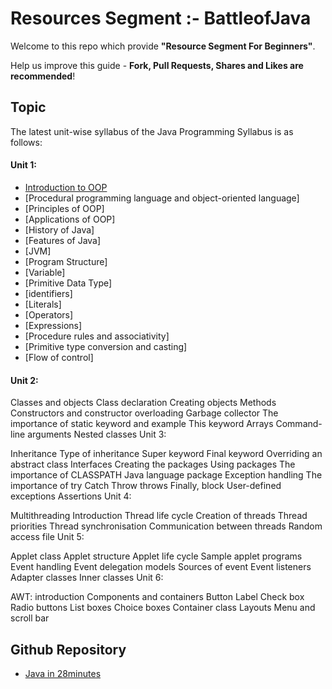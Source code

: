 # Resources Segment :- BattleofJava
Welcome to this repo which provide **"Resource Segment For Beginners"**. 

Help us improve this guide - **Fork, Pull Requests, Shares and Likes are recommended**!

## Topic
The latest unit-wise syllabus of the Java Programming Syllabus is as follows:

#### Unit 1:

* [Introduction to OOP](https://github.com/battleofjava/resources/blob/main/topic/introduction-of-oop/Readme.md)
* [Procedural programming language and object-oriented language]
* [Principles of OOP]
* [Applications of OOP]
* [History of Java]
* [Features of Java]
* [JVM]
* [Program Structure]
* [Variable]
* [Primitive Data Type]
* [identifiers]
* [Literals]
* [Operators]
* [Expressions]
* [Procedure rules and associativity]
* [Primitive type conversion and casting]
* [Flow of control]

#### Unit 2:

Classes and objects
Class declaration
Creating objects
Methods
Constructors and constructor overloading
Garbage collector
The importance of static keyword and example
This keyword
Arrays
Command-line arguments
Nested classes
Unit 3:

Inheritance
Type of inheritance
Super keyword
Final keyword
Overriding an abstract class
Interfaces
Creating the packages
Using packages
The importance of CLASSPATH
Java language package
Exception handling
The importance of try
Catch
Throw throws
Finally, block
User-defined exceptions
Assertions
Unit 4:

Multithreading
Introduction
Thread life cycle
Creation of threads
Thread priorities
Thread synchronisation
Communication between threads
Random access file
Unit 5:

Applet class
Applet structure
Applet life cycle
Sample applet programs
Event handling
Event delegation models
Sources of event
Event listeners
Adapter classes
Inner classes
Unit 6:

AWT: introduction
Components and containers
Button
Label
Check box
Radio buttons
List boxes
Choice boxes
Container class
Layouts
Menu and scroll bar

## Github Repository 
* [Java in 28minutes](https://github.com/in28minutes/java-tutorial-for-beginners)
